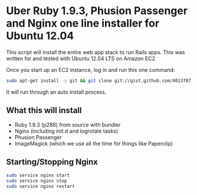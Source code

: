 # Uber Ruby 1.9.3, Phusion Passenger and Nginx one line installer for Ubuntu 12.04

This script will install the entire web app stack to run Rails apps. This was written for and tested with Ubuntu 12.04 LTS on Amazon EC2. 

Once you start up an EC2 instance, log in and run this one command:

```bash
sudo apt-get install -y git && git clone git://gist.github.com/4013787.git gist-4013787 && bash ./gist-4013787/install_ruby_passenger_nginx.sh
```

It will run through an auto install process. 

## What this will install

* Ruby 1.9.3 (p286) from source with bundler
* Nginx (including init.d and logrotate tasks)
* Phusion Passenger
* ImageMagick (which we use all the time for things like Paperclip)

## Starting/Stopping Nginx

```bash
sudo service nginx start
sudo service nginx stop
sudo service nginx restart
```
